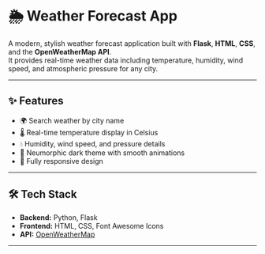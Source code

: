 # 🌦️ Weather Forecast App


A modern, stylish weather forecast application built with **Flask**, **HTML**, **CSS**, and the **OpenWeatherMap API**.  
It provides real-time weather data including temperature, humidity, wind speed, and atmospheric pressure for any city.

---

## ✨ Features

- 🌍 Search weather by city name
- 🌡️ Real-time temperature display in Celsius
- 💧 Humidity, wind speed, and pressure details
- 🎨 Neumorphic dark theme with smooth animations
- 📱 Fully responsive design

---

## 🛠️ Tech Stack

- **Backend:** Python, Flask  
- **Frontend:** HTML, CSS, Font Awesome Icons  
- **API:** [OpenWeatherMap](https://openweathermap.org/api)  

---

